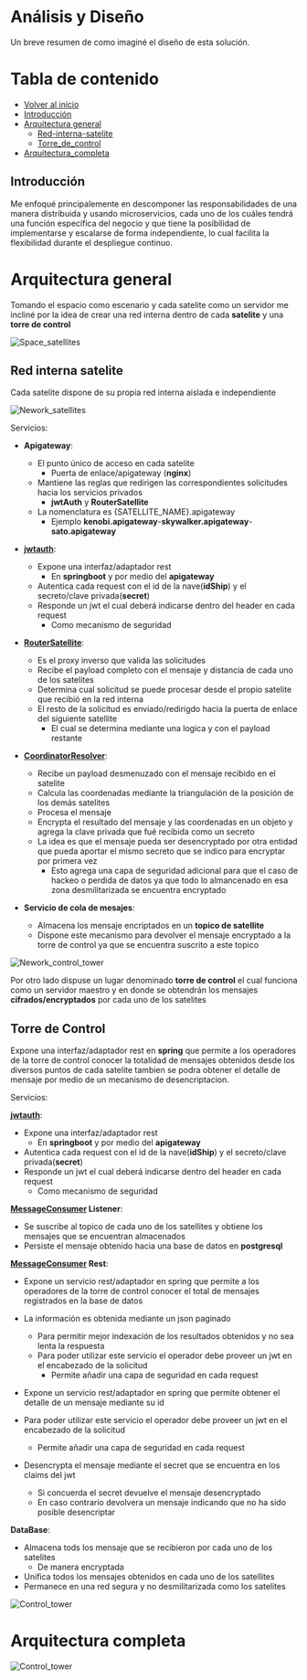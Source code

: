 # Análisis y Diseño

Un breve resumen de como imaginé el diseño de esta solución.

# Tabla de contenido

- [Volver al inicio](Readme.md)
- [Introducción](#introducción)
- [Arquitectura general](#arquitectura-general)
  - [Red-interna-satelite](#red-interna-satelite)
  - [Torre_de_control](#torre-de-control)
- [Arquitectura_completa](#arquitectura-completa)

## Introducción
Me enfoqué principalemente en descomponer las responsabilidades de una manera distribuida y usando microservicios, cada uno de los cuáles tendrá una función específica del negocio y que tiene la posibilidad de implementarse 
y escalarse de forma independiente, lo cual facilita la flexibilidad durante el despliegue continuo.

# Arquitectura general
Tomando el espacio como escenario y cada satelite como un servidor me incliné por la idea de crear una red interna dentro
de cada **satelite** y una **torre de control**

![Space_satellites](https://i.imgur.com/UBuH893.png)

## Red interna satelite

Cada satelite dispone de su propia red interna aislada e independiente


![Nework_satellites](https://i.imgur.com/GreEVR9.png)

Servicios:
- **Apigateway**:
  - El punto único de acceso en cada satelite 
    - Puerta de enlace/apigateway (**nginx**)
  - Mantiene las reglas que redirigen las correspondientes solicitudes hacia los servicios privados 
    - **jwtAuth** y **RouterSatellite**
  - La nomenclatura es {SATELLITE_NAME}.apigateway
    - Ejemplo **kenobi.apigateway**-**skywalker.apigateway**-**sato.apigateway**

- **[jwtauth](https://github.com/knvelasquez/jwtauth)**: 
  - Expone una interfaz/adaptador rest 
    - En **springboot** y por medio del **apigateway** 
  - Autentica cada request con el id de la nave(**idShip**) y el secreto/clave privada(**secret**)
  - Responde un jwt el cual deberá indicarse dentro del header en cada request 
    - Como mecanismo de seguridad

- **[RouterSatellite](https://github.com/knvelasquez/routersatellite)**:
  - Es el proxy inverso que valida las solicitudes
  - Recibe el payload completo con el mensaje y distancia de cada uno de los satelites
  - Determina cual solicitud se puede procesar desde el propio satelite que recibió en la red interna
  - El resto de la solicitud es enviado/redirigdo hacia la puerta de enlace del siguiente satellite
    - El cual se determina mediante una logica y con el payload restante
 

- **[CoordinatorResolver](https://github.com/knvelasquez/coordinateresolver)**:
  - Recibe un payload desmenuzado con el mensaje recibido en el satelite
  - Calcula las coordenadas mediante la triangulación de la posición de los demás satelites
  - Procesa el mensaje
  - Encrypta el resultado del mensaje y las coordenadas en un objeto y agrega la clave privada que fué recibida como un secreto
  - La idea es que el mensaje pueda ser desencryptado por otra entidad que pueda aportar el mismo secreto que se indico para encryptar por primera vez
    - Esto agrega una capa de seguridad adicional para que el caso de hackeo o perdida de datos ya que todo lo almancenado en esa zona desmilitarizada se encuentra encryptado
    

- **Servicio de cola de mesajes**:
  - Almacena los mensaje encriptados en un **topico de satellite**
  - Dispone este mecanismo para devolver el mensaje encryptado a la torre de control ya que se encuentra suscrito a este topico

![Nework_control_tower](https://i.imgur.com/j6ctz5E.png)

Por otro lado dispuse un lugar denominado **torre de control** el cual funciona como un servidor maestro y en donde se obtendrán los mensajes
**cifrados/encryptados** por cada uno de los satelites

## Torre de Control
Expone una interfaz/adaptador rest en **spring** que permite a los operadores de la torre de control conocer la totalidad de mensajes
obtenidos desde los diversos puntos de cada satelite tambien se podra obtener el detalle de 
mensaje por medio de un mecanismo de desencriptacion.

Servicios:

**[jwtauth](https://github.com/knvelasquez/jwtauth)**:
- Expone una interfaz/adaptador rest
    - En **springboot** y por medio del **apigateway**
- Autentica cada request con el id de la nave(**idShip**) y el secreto/clave privada(**secret**)
- Responde un jwt el cual deberá indicarse dentro del header en cada request
    - Como mecanismo de seguridad
  

**[MessageConsumer](https://github.com/knvelasquez/messageconsumer) Listener**: 
- Se suscribe al topico de cada uno de los satellites y obtiene los mensajes que se encuentran almacenados
- Persiste el mensaje obtenido hacia una base de datos en **postgresql**

**[MessageConsumer](https://github.com/knvelasquez/messageconsumer) Rest**:
- Expone un servicio rest/adaptador en spring que permite a los operadores de la torre de control conocer el total de mensajes registrados en la base de datos
- La información es obtenida mediante un json paginado
  - Para permitir mejor indexación de los resultados obtenidos y no sea lenta la respuesta
  - Para poder utilizar este servicio el operador debe proveer un jwt en el encabezado de la solicitud
    - Permite añadir una capa de seguridad en cada request

- Expone un servicio rest/adaptador en spring que permite obtener el detalle de un mensaje mediante su id
- Para poder utilizar este servicio el operador debe proveer un jwt en el encabezado de la solicitud
  - Permite añadir una capa de seguridad en cada request
- Desencrypta el mensaje mediante el secret que se encuentra en los claims del jwt
  - Si concuerda el secret devuelve el mensaje desencryptado
  - En caso contrario devolvera un mensaje indicando que no ha sido posible desencriptar

**DataBase**:
- Almacena tods los mensaje que se recibieron por cada uno de los satelites
  - De manera encryptada
- Unifica todos los mensajes obtenidos en cada uno de los satellites
- Permanece en una red segura y no desmilitarizada como los satelites

![Control_tower](https://i.imgur.com/k7EchoM.png)

# Arquitectura completa
![Control_tower](https://i.imgur.com/6h3LVIq.png)
